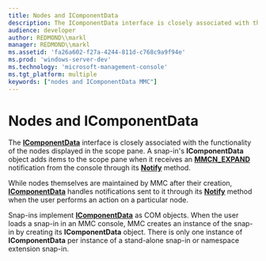 ```yaml
---
title: Nodes and IComponentData
description: The IComponentData interface is closely associated with the functionality of the nodes displayed in the scope pane.
audience: developer
author: REDMOND\\markl
manager: REDMOND\\markl
ms.assetid: 'fa26a602-f27a-4244-811d-c768c9a9f94e'
ms.prod: 'windows-server-dev'
ms.technology: 'microsoft-management-console'
ms.tgt_platform: multiple
keywords: ["nodes and IComponentData MMC"]
---
```


# Nodes and IComponentData

The [**IComponentData**](icomponentdata.md) interface is closely associated with the functionality of the nodes displayed in the scope pane. A snap-in's **IComponentData** object adds items to the scope pane when it receives an [**MMCN\_EXPAND**](mmcn-expand.md) notification from the console through its [**Notify**](icomponentdata-notify.md) method.

While nodes themselves are maintained by MMC after their creation, [**IComponentData**](icomponentdata.md) handles notifications sent to it through its [**Notify**](icomponentdata-notify.md) method when the user performs an action on a particular node.

Snap-ins implement [**IComponentData**](icomponentdata.md) as COM objects. When the user loads a snap-in in an MMC console, MMC creates an instance of the snap-in by creating its **IComponentData** object. There is only one instance of **IComponentData** per instance of a stand-alone snap-in or namespace extension snap-in.

 

 




